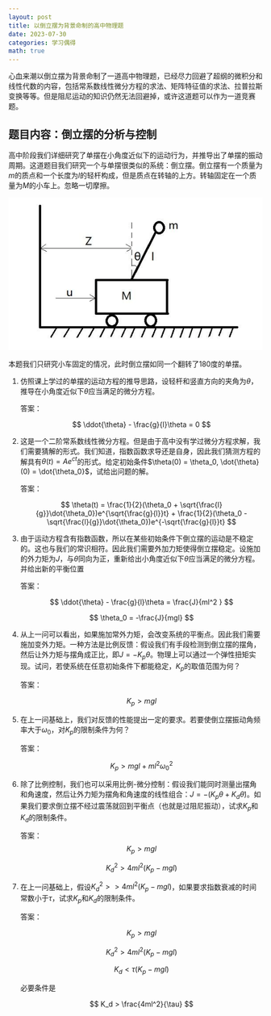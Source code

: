 ```yaml
---
layout: post
title: 以倒立摆为背景命制的高中物理题
date: 2023-07-30
categories: 学习偶得
math: true
---
```


心血来潮以倒立摆为背景命制了一道高中物理题，已经尽力回避了超纲的微积分和线性代数的内容，包括常系数线性微分方程的求法、矩阵特征值的求法、拉普拉斯变换等等。但是阻尼运动的知识仍然无法回避掉，或许这道题可以作为一道竞赛题。

## 题目内容：倒立摆的分析与控制

高中阶段我们详细研究了单摆在小角度近似下的运动行为，并推导出了单摆的振动周期。这道题目我们研究一个与单摆很类似的系统：倒立摆。倒立摆有一个质量为$m$的质点和一个长度为$l$的轻杆构成，但是质点在转轴的上方。转轴固定在一个质量为$M$的小车上。忽略一切摩擦。

![](/assets/1-346-png_6_0_0_171_294_623_375_893.25_1263.375-576-0-0-576.jpg)

本题我们只研究小车固定的情况，此时倒立摆如同一个翻转了180度的单摆。

1. 仿照课上学过的单摆的运动方程的推导思路，设轻杆和竖直方向的夹角为$\theta$，推导在小角度近似下$\theta$应当满足的微分方程。

   答案：

   $$
   \ddot{\theta} - \frac{g}{l}\theta = 0
   $$



2. 这是一个二阶常系数线性微分方程。但是由于高中没有学过微分方程求解，我们需要猜解的形式。我们知道，指数函数求导还是自身，因此我们猜测方程的解具有$\theta(t) = Ae^{ct}$的形式。给定初始条件$\theta(0) = \theta_0, \dot{\theta}(0) = \dot{\theta_0}$，试给出问题的解。

   答案：
   
   $$
   \theta(t) = \frac{1}{2}(\theta_0 + \sqrt{\frac{l}{g}}\dot{\theta_0})e^{\sqrt{\frac{g}{l}}t} + \frac{1}{2}(\theta_0 -\sqrt{\frac{l}{g}}\dot{\theta_0})e^{-\sqrt{\frac{g}{l}}t}
   $$

3. 由于运动方程含有指数函数，所以在某些初始条件下倒立摆的运动是不稳定的。这也与我们的常识相符。因此我们需要外加力矩使得倒立摆稳定。设施加的外力矩为$J$，与$\theta$同向为正，重新给出小角度近似下$\theta$应当满足的微分方程。并给出新的平衡位置

   答案：
   
   $$
   \ddot{\theta} - \frac{g}{l}\theta = \frac{J}{ml^2	}
   $$

   $$
   \theta_0 = -\frac{J}{mgl}
   $$

4. 从上一问可以看出，如果施加常外力矩，会改变系统的平衡点。因此我们需要施加变外力矩。一种方法是比例反馈：假设我们有手段检测到倒立摆的摆角，然后让外力矩与摆角成正比，即$J = -K_p\theta$。物理上可以通过一个弹性扭矩实现。试问，若使系统在任意初始条件下都能稳定，$K_p$的取值范围为何？

   答案：
   
   $$
   K_p > mgl
   $$

5. 在上一问基础上，我们对反馈的性能提出一定的要求。若要使倒立摆振动角频率大于$\omega_0$，对$K_p$的限制条件为何？

   答案：
   
   $$
   K_p > mgl + ml^2 \omega_0^2
   $$

6. 除了比例控制，我们也可以采用比例-微分控制：假设我们能同时测量出摆角和角速度，然后让外力矩为摆角和角速度的线性组合：$J = -(K_p \theta + K_d\dot{\theta})$。如果我们要求倒立摆不经过震荡就回到平衡点（也就是过阻尼振动），试求$K_p$和$K_d$的限制条件。

   答案：
   $$
   K_p > mgl
   $$

   $$
   K_d^2 > 4ml^2(K_p - mgl)
   $$

   

7. 在上一问基础上，假设$K_d^2 >> 4ml^2(K_p - mgl)$，如果要求指数衰减的时间常数小于$\tau$，试求$K_p$和$K_d$的限制条件。

   答案：
   
   $$
   K_p > mgl
   $$
   
   $$
   K_d^2 > 4ml^2(K_p - mgl)
   $$
   
   $$
   K_d < \tau(K_p - mgl)
   $$
   
   必要条件是
   
   $$
   K_d > \frac{4ml^2}{\tau}
   $$